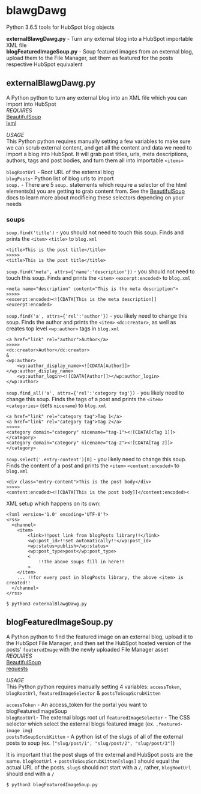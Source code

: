 # blawgDawg
Python 3.6.5 tools for HubSpot blog objects 

__externalBlawgDawg.py__ - Turn any external blog into a HubSpot importable XML file  
__blogFeaturedImageSoup.py__ - Soup featured images from an external blog, upload them to the File Manager, set them as featured for the posts respective HubSpot equivalent  

## externalBlawgDawg.py
A Python python to turn any external blog into an XML file which you can import into HubSpot    
_REQUIRES_  
[BeautifulSoup](https://www.crummy.com/software/BeautifulSoup/bs4/doc/)  
[lxml](https://lxml.de/)  

_USAGE_  
This Python python requires manually setting a few variables to make sure we can scrub external content, and get all the content and data we need to import a blog into HubSpot. It will grab post titles, urls, meta descriptions, authors, tags and post bodies, and turn them all into importable `<items>`  

`blogRootUrl` - Root URL of the external blog    
`blogPosts`- Python list of blog urls to import  
`soup.` - There are 5 `soup.` statements which require a selector of the html elements(s) you are getting to grab content from. See the [BeautifulSoup](https://www.crummy.com/software/BeautifulSoup/bs4/doc/) docs to learn more about modifieing these selectors depending on your needs  
### __soups__  
`soup.find('title')` - you should not need to touch this soup. Finds and prints the `<item>` `<title>` to `blog.xml`
```
<title>This is the post title</title>
>>>>>
<title>This is the post title</title> 
```
`soup.find('meta', attrs={'name':'description'})` - you should not need to touch this soup. Finds and prints the `<item>` `<excerpt:encoded>` to `blog.xml`  

```
<meta name="description" content="This is the meta description"> 
>>>>>
<excerpt:encoded><![CDATA[This is the meta description]]<excerpt:encoded>
```
`soup.find('a', attrs={'rel':'author'})` - you likely need to change this soup. Finds the author and prints the `<item>` `<dc:creator>`, as well as creates top level `<wp:author>` tags in `blog.xml`
```
<a href="link" rel="author">Author</a>
>>>>>
<dc:creator>Author</dc:creator>
&
<wp:author>
    <wp:author_display_name><![CDATA[Author]]></wp:author_display_name>
    <wp:author_login><![CDATA[Author]]></wp:author_login>
</wp:author>
```
`soup.find_all('a', attrs={'rel':'category tag'})` - you likely need to change this soup. Finds the tags of a post and prints the `<item>` `<categories>` (sets `nicename`) to `blog.xml`
```
<a href="link" rel="category tag">Tag 1</a>
<a href="link" rel="category tag">Tag 2</a>
>>>>>
<category domain="category" nicename="tag-1"><![CDATA[cTag 1]]></category>
<category domain="category" nicename="tag-2"><![CDATA[Tag 2]]></category>
```
`soup.select('.entry-content')[0]` - you likely need to change this soup. Finds the content of a post and prints the `<item>` `<content:encoded>` to `blog.xml`
```
<div class="entry-content">This is the post body</div>
>>>>>
<content:encoded><![CDATA[This is the post body]]</content:encoded><
```

XML setup which happens on its own:
```
<?xml version='1.0' encoding='UTF-8'?>
<rss>
  <channel>
    <item>
        <link>!!post link from blogPosts library!!</link>
        <wp:post_id>!!set automatically!!</wp:post_id>
        <wp:status>publish</wp:status>
        <wp:post_type>post</wp:post_type>
        <
            !!The above soups fill in here!!
        >
    </item>
    ... !!for every post in blogPosts library, the above <item> is created!!
  </channel>
</rss>
```
```
$ python3 externalBlawgDawg.py
```

## blogFeaturedImageSoup.py
A Python python to find the featured image on an external blog, upload it to the HubSpot File Manager, and then set the HubSpot hosted version of the posts' `featuredImage` with the newly uploaded File Manager asset  
_REQUIRES_  
[BeautifulSoup](https://www.crummy.com/software/BeautifulSoup/bs4/doc/)  
[requests](http://docs.python-requests.org/en/master/)  

_USAGE_  
This Python python requires manually setting 4 variables: `accessToken`, `blogRootUrl`, `featuredImageSelector` & `postsToSoupScrubKitten`

`accessToken` - An access_token for the portal you want to blogFeaturedImageSoup  
`blogRootUrl`- The external blogs root url 
`featuredImageSelector` - The CSS selector which select the external blogs featured image (ex. `.featured-image img`)  
`postsToSoupScrubKitten` - A python list of the slugs of all of the external posts to soup (ex. `["slug/post/1", "slug/post/2", "slug/post/3"]`)  

It is important that the post slugs of the external and HubSpot posts are the same. `blogRootUrl` + `postsToSoupScrubKitten[slugs]` should equal the actual URL of the posts. `slug`s should not start with a `/`, rather, `blogRootUrl` should end with a `/`

```
$ python3 blogFeaturedImageSoup.py
```